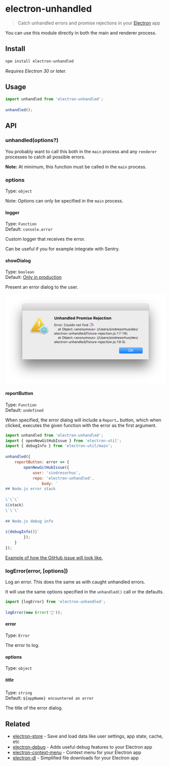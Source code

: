 # electron-unhandled

> Catch unhandled errors and promise rejections in your [Electron](https://electronjs.org) app

You can use this module directly in both the main and renderer process.

## Install

```sh
npm install electron-unhandled
```

*Requires Electron 30 or later.*

## Usage

```js
import unhandled from 'electron-unhandled';

unhandled();
```

## API

### unhandled(options?)

You probably want to call this both in the `main` process and any `renderer` processes to catch all possible errors. 

**Note:** At minimum, this function must be called in the `main` process.

### options

Type: `object`

Note: Options can only be specified in the `main` process.

#### logger

Type: `Function`\
Default: `console.error`

Custom logger that receives the error.

Can be useful if you for example integrate with Sentry.

#### showDialog

Type: `boolean`\
Default: [Only in production](https://github.com/sindresorhus/electron-is-dev)

Present an error dialog to the user.

<img src="screenshot.png" width="532">

#### reportButton

Type: `Function`\
Default: `undefined`

When specified, the error dialog will include a `Report…` button, which when clicked, executes the given function with the error as the first argument.

```js
import unhandled from 'electron-unhandled';
import { openNewGitHubIssue } from 'electron-util';
import { debugInfo } from 'electron-util/main';

unhandled({
	reportButton: error => {
		openNewGitHubIssue({
			user: 'sindresorhus',
			repo: 'electron-unhandled',
        		body: `
## Node.js error stack

\`\`\`
${stack}
\`\`\`

## Node.js debug info

${debugInfo()}`
		});
	}
});
```

[Example of how the GitHub issue will look like.](https://github.com/sindresorhus/electron-unhandled/issues/new?body=%60%60%60%0AError%3A+Test%0A++++at+%2FUsers%2Fsindresorhus%2Fdev%2Foss%2Felectron-unhandled%2Fexample.js%3A27%3A21%0A%60%60%60%0A%0A---%0A%0AExample+1.1.0%0AElectron+3.0.8%0Adarwin+18.2.0%0ALocale%3A+en-US)

### logError(error, [options])

Log an error. This does the same as with caught unhandled errors.

It will use the same options specified in the `unhandled()` call or the defaults.

```js
import {logError} from 'electron-unhandled';

logError(new Error('🦄'));
```

#### error

Type: `Error`

The error to log.

#### options

Type: `object`

##### title

Type: `string`\
Default: `${appName} encountered an error`

The title of the error dialog.

## Related

- [electron-store](https://github.com/sindresorhus/electron-store) - Save and load data like user settings, app state, cache, etc
- [electron-debug](https://github.com/sindresorhus/electron-debug) - Adds useful debug features to your Electron app
- [electron-context-menu](https://github.com/sindresorhus/electron-context-menu) - Context menu for your Electron app
- [electron-dl](https://github.com/sindresorhus/electron-dl) - Simplified file downloads for your Electron app
